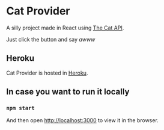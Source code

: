 # Cat Provider

A silly project made in React using [The Cat API](https://thecatapi.com/).

Just click the button and say _awww_

## Heroku

Cat Provider is hosted in [Heroku]().


## In case you want to run it locally

### `npm start`
And then open [http://localhost:3000](http://localhost:3000) to view it in the browser.
